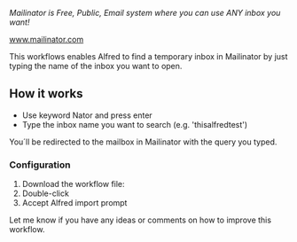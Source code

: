 *Mailinator is Free, Public, Email system where you can use ANY inbox you want!* 

www.mailinator.com

This workflows enables Alfred to find a temporary inbox in Mailinator by just typing the name of the inbox you want to open.

## How it works

* Use keyword Nator and press enter
* Type the inbox name you want to search (e.g. 'thisalfredtest')

You´ll be redirected to the mailbox in Mailinator with the query you typed.


### Configuration
1. Download the workflow file:
2. Double-click
3. Accept Alfred import prompt

Let me know if you have any ideas or comments on how to improve this workflow.
